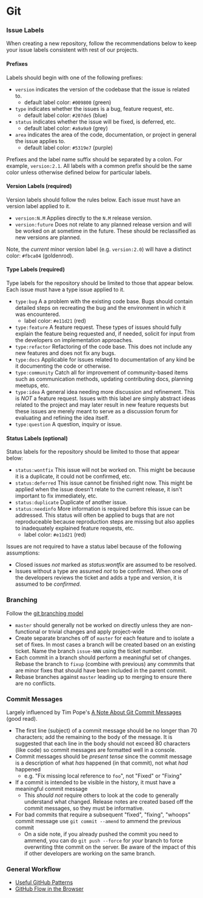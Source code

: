 # Git

### Issue Labels

When creating a new repository, follow the recommendations below to keep your issue labels consistent with rest of our projects.

#### Prefixes

Labels should begin with one of the following prefixes:

- `version` indicates the version of the codebase that the issue is related to.
    - default label color: `#009800` (green)
- `type` indicates whether the issues is a bug, feature request, etc.
    - default label color: `#207de5` (blue)
- `status` indicates whether the issue will be fixed, is deferred, etc.
    - default label color: `#a9a9a9` (grey)
- `area` indicates the area of the code, documentation, or project in general the issue applies to.
    - default label color: `#5319e7` (purple)

Prefixes and the label name suffix should be separated by a colon. For example, `version:2.1`. All labels with a common prefix should be the same color unless otherwise defined below for particular labels.

#### Version Labels (required)

Version labels should follow the rules below. Each issue must have an version label applied to it.

- `version:N.M` Applies directly to the `N.M` release version.
- `version:future` Does not relate to any planned release version and will be worked on at sometime in the future. These should be reclassified as new versions are planned.

Note, the _current_ minor version label (e.g. `version:2.0`) will have a distinct color: `#fbca04` (goldenrod).

#### Type Labels (required)

Type labels for the repository should be limited to those that appear below. Each issue must have a type issue applied to it.

- `type:bug` A a problem with the existing code base. Bugs should contain detailed steps on recreating the bug and the environment in which it was encountered.
    - label color: `#e11d21` (red)
- `type:feature` A feature request. These types of issues should fully explain the feature being requested and, if needed, solicit for input from the developers on implementation approaches.
- `type:refactor` Refactoring of the code base. This does not include any new features and does not fix any bugs.
- `type:docs` Applicable for issues related to documentation of any kind be it documenting the code or otherwise.
- `type:community` Catch all for improvement of community-based items such as communication methods, updating contributing docs, planning meetups, etc.
- `type:idea` A general idea needing more discussion and refinement. This is _NOT_ a feature request. Issues with this label are simply abstract ideas related to the project and may later result in new feature requests but these issues are merely meant to serve as a discussion forum for evaluating and refining the idea itself.
- `type:question` A question, inquiry or issue.

#### Status Labels (optional)

Status labels for the repository should be limited to those that appear below:

- `status:wontfix` This issue will not be worked on. This might be because it is a duplicate, it could not be confirmed, etc.
- `status:deferred` This issue cannot be finished right now. This might be applied when the issue doesn't relate to the current release, it isn't important to fix immediately, etc.
- `status:duplicate` Duplicate of another issue.
- `status:needinfo` More information is required before this issue can be addressed. This status will often be applied to bugs that are not reproduceable because reproduction steps are missing but also applies to inadequately explained feature requests, etc.
    - label color: `#e11d21` (red)

Issues are not required to have a status label because of the following assumptions:

- Closed issues _not_ marked as _status:wontfix_ are assumed to be resolved.
- Issues without a type are assumed _not_ to be confirmed. When one of the developers reviews the ticket and adds a type and version, it is assumed to be _confirmed_.

### Branching

Follow the [git branching model](http://nvie.com/posts/a-successful-git-branching-model/)

- `master` should generally not be worked on directly unless they are non-functional or trivial changes and apply project-wide
- Create separate branches off of `master` for each feature and to isolate a set of fixes. In most cases a branch will be created based on an existing ticket. Name the branch `issue-NNN` using the ticket number.
- Each commit in a branch should perform a meaningful set of changes. Rebase the branch to `fixup` (combine with previous) any commmits that are minor fixes that should have been included in the parent commit.
- Rebase branches against `master` leading up to merging to ensure there are no conflicts.

### Commit Messages

Largely influenced by Tim Pope's [A Note About Git Commit Messages](http://tbaggery.com/2008/04/19/a-note-about-git-commit-messages.html) (good read).

- The first line (subject) of a commit message should be no longer than 70 characters; add the remaining to the body of the message. It is suggested that each line in the body should not exceed 80 characters (like code) so commit messages are formatted well in a console.
- Commit messages should be _present tense_ since the commit message is a description of what _has_ happened (in that commit), not what _had_ happened
    - e.g. "Fix missing local reference to `foo`", not "Fixed" or "Fixing"
- If a commit is intended to be visible in the history, it must have a meaningful commit message
    - This _should not_ require others to look at the code to generally understand what changed. Release notes are created based off the commit messages, so they must be informative.
- For bad commits that require a subsequent "fixed", "fixing", "whoops" commit message use `git commit --amend` to ammend the previous commit
    - On a side note, if you already pushed the commit you need to ammend, you can do `git push --force` for _your_ branch to force overwriting thte commit on the server. Be aware of the impact of this if other developers are working on the same branch.

### General Workflow

- [Useful GitHub Patterns](http://blog.quickpeople.co.uk/2013/07/10/useful-github-patterns/)
- [GitHub Flow in the Browser](https://github.com/blog/1557-github-flow-in-the-browser)
